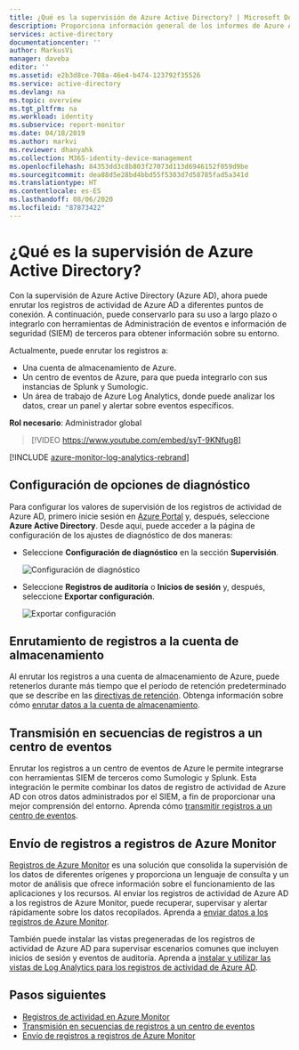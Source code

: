 ```yaml
---
title: ¿Qué es la supervisión de Azure Active Directory? | Microsoft Docs
description: Proporciona información general de los informes de Azure Active Directory.
services: active-directory
documentationcenter: ''
author: MarkusVi
manager: daveba
editor: ''
ms.assetid: e2b3d8ce-708a-46e4-b474-123792f35526
ms.service: active-directory
ms.devlang: na
ms.topic: overview
ms.tgt_pltfrm: na
ms.workload: identity
ms.subservice: report-monitor
ms.date: 04/18/2019
ms.author: markvi
ms.reviewer: dhanyahk
ms.collection: M365-identity-device-management
ms.openlocfilehash: 84353dd3c8b803f27073d113d6946152f059d9be
ms.sourcegitcommit: dea88d5e28bd4bbd55f5303d7d58785fad5a341d
ms.translationtype: HT
ms.contentlocale: es-ES
ms.lasthandoff: 08/06/2020
ms.locfileid: "87873422"
---
```

# <a name="what-is-azure-active-directory-monitoring"></a>¿Qué es la supervisión de Azure Active Directory?

Con la supervisión de Azure Active Directory (Azure AD), ahora puede enrutar los registros de actividad de Azure AD a diferentes puntos de conexión. A continuación, puede conservarlo para su uso a largo plazo o integrarlo con herramientas de Administración de eventos e información de seguridad (SIEM) de terceros para obtener información sobre su entorno.

Actualmente, puede enrutar los registros a:

- Una cuenta de almacenamiento de Azure.
- Un centro de eventos de Azure, para que pueda integrarlo con sus instancias de Splunk y Sumologic.
- Un área de trabajo de Azure Log Analytics, donde puede analizar los datos, crear un panel y alertar sobre eventos específicos.

**Rol necesario**: Administrador global

> [!VIDEO https://www.youtube.com/embed/syT-9KNfug8]

[!INCLUDE [azure-monitor-log-analytics-rebrand](../../../includes/azure-monitor-log-analytics-rebrand.md)]

## <a name="diagnostic-settings-configuration"></a>Configuración de opciones de diagnóstico

Para configurar los valores de supervisión de los registros de actividad de Azure AD, primero inicie sesión en [Azure Portal](https://portal.azure.com) y, después, seleccione **Azure Active Directory**. Desde aquí, puede acceder a la página de configuración de los ajustes de diagnóstico de dos maneras:

* Seleccione **Configuración de diagnóstico** en la sección **Supervisión**.

    ![Configuración de diagnóstico](./media/overview-monitoring/diagnostic-settings.png)
    
* Seleccione **Registros de auditoría** o **Inicios de sesión** y, después, seleccione **Exportar configuración**. 

    ![Exportar configuración](./media/overview-monitoring/export-settings.png)


## <a name="route-logs-to-storage-account"></a>Enrutamiento de registros a la cuenta de almacenamiento

Al enrutar los registros a una cuenta de almacenamiento de Azure, puede retenerlos durante más tiempo que el período de retención predeterminado que se describe en las [directivas de retención](reference-reports-data-retention.md). Obtenga información sobre cómo [enrutar datos a la cuenta de almacenamiento](quickstart-azure-monitor-route-logs-to-storage-account.md).

## <a name="stream-logs-to-event-hub"></a>Transmisión en secuencias de registros a un centro de eventos

Enrutar los registros a un centro de eventos de Azure le permite integrarse con herramientas SIEM de terceros como Sumologic y Splunk. Esta integración le permite combinar los datos de registro de actividad de Azure AD con otros datos administrados por el SIEM, a fin de proporcionar una mejor comprensión del entorno. Aprenda cómo [transmitir registros a un centro de eventos](tutorial-azure-monitor-stream-logs-to-event-hub.md).

## <a name="send-logs-to-azure-monitor-logs"></a>Envío de registros a registros de Azure Monitor

[Registros de Azure Monitor](https://docs.microsoft.com/azure/log-analytics/log-analytics-overview) es una solución que consolida la supervisión de los datos de diferentes orígenes y proporciona un lenguaje de consulta y un motor de análisis que ofrece información sobre el funcionamiento de las aplicaciones y los recursos. Al enviar los registros de actividad de Azure AD a los registros de Azure Monitor, puede recuperar, supervisar y alertar rápidamente sobre los datos recopilados. Aprenda a [enviar datos a los registros de Azure Monitor](howto-integrate-activity-logs-with-log-analytics.md).

También puede instalar las vistas pregeneradas de los registros de actividad de Azure AD para supervisar escenarios comunes que incluyen inicios de sesión y eventos de auditoría. Aprenda a [instalar y utilizar las vistas de Log Analytics para los registros de actividad de Azure AD](howto-install-use-log-analytics-views.md).

## <a name="next-steps"></a>Pasos siguientes

* [Registros de actividad en Azure Monitor](concept-activity-logs-azure-monitor.md)
* [Transmisión en secuencias de registros a un centro de eventos](tutorial-azure-monitor-stream-logs-to-event-hub.md)
* [Envío de registros a registros de Azure Monitor](howto-integrate-activity-logs-with-log-analytics.md)
